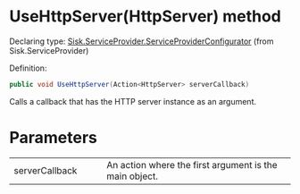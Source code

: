 <!--

Copyrights 2023 Sisk Framework - CypherPotato
Published under MIT license

!!! DO NOT EDIT THIS FILE !!!
This file was generated by a tool in the Sisk package. To edit the information in this documentation,
edit the XML documentation present in the Sisk source code.

-->


# UseHttpServer(HttpServer) method

Declaring type: [Sisk.ServiceProvider.ServiceProviderConfigurator](/read?q=/contents/spec/Sisk.ServiceProvider.ServiceProviderConfigurator.md) (from Sisk.ServiceProvider)


Definition:

```cs
public void UseHttpServer(Action<HttpServer> serverCallback)
```

Calls a callback that has the HTTP server instance as an argument.


# Parameters

<table>
    <tbody>
<tr>
    <td width="33%">serverCallback</td>
    <td>An action where the first argument is the main  object.</td>
</tr>
    </tbody>
</table>
